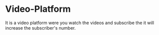 # Video-Platform
It is a video platform were you watch the videos and subscribe the it will increase the subscriber's number.
